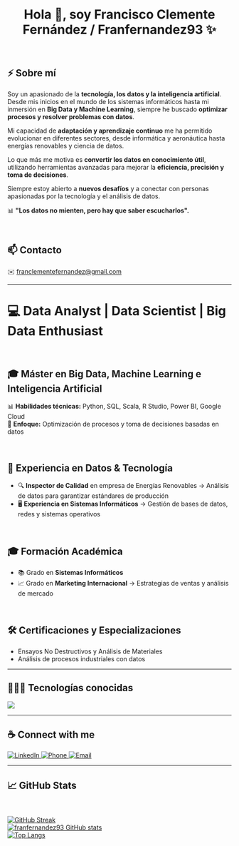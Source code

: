 <h1 align="center">Hola 👋, soy Francisco Clemente Fernández / Franfernandez93 ✨</h1>

<br>

## ⚡ Sobre mí  
Soy un apasionado de la **tecnología, los datos y la inteligencia artificial**. Desde mis inicios en el mundo de los sistemas informáticos hasta mi inmersión en **Big Data y Machine Learning**, siempre he buscado **optimizar procesos y resolver problemas con datos**.  

Mi capacidad de **adaptación y aprendizaje continuo** me ha permitido evolucionar en diferentes sectores, desde informática y aeronáutica hasta energías renovables y ciencia de datos.  

Lo que más me motiva es **convertir los datos en conocimiento útil**, utilizando herramientas avanzadas para mejorar la **eficiencia, precisión y toma de decisiones**.  

Siempre estoy abierto a **nuevos desafíos** y a conectar con personas apasionadas por la tecnología y el análisis de datos.  

📊 **"Los datos no mienten, pero hay que saber escucharlos".**  

<br>

## 📫 Contacto  
✉️ [franclementefernandez@gmail.com](mailto:franclementefernandez@gmail.com)  

---

# 💻 Data Analyst | Data Scientist | Big Data Enthusiast  

<br>

## 🎓 Máster en Big Data, Machine Learning e Inteligencia Artificial  
📊 **Habilidades técnicas:** Python, SQL, Scala, R Studio, Power BI, Google Cloud  
🚀 **Enfoque:** Optimización de procesos y toma de decisiones basadas en datos  

<br>

## 🏢 Experiencia en Datos & Tecnología  
- 🔍 **Inspector de Calidad** en empresa de Energías Renovables → Análisis de datos para garantizar estándares de producción  
- 🖥️ **Experiencia en Sistemas Informáticos** → Gestión de bases de datos, redes y sistemas operativos  

<br>

## 🎓 Formación Académica  
- 📚 Grado en **Sistemas Informáticos**  
- 📈 Grado en **Marketing Internacional** → Estrategias de ventas y análisis de mercado  

<br>

## 🛠️ Certificaciones y Especializaciones  
- Ensayos No Destructivos y Análisis de Materiales  
- Análisis de procesos industriales con datos  

---

## 👨🏻‍💻 Tecnologías conocidas  
<p align="left">
  <a href="https://skillicons.dev">
    <img src="https://skillicons.dev/icons?i=git,github,matlab,mysql,ps,postgres,py,pytorch,sklearn,vscode,gcp,&perline=12" />
  </a>
</p>

---

## ☕ Connect with me  
<a href="https://www.linkedin.com/in/francisco-clemente-fern%C3%A1ndez-424a76317/" target="_blank">
  <img src="https://img.icons8.com/fluency/48/000000/linkedin.png" alt="LinkedIn">
</a>
<a href="tel:+34727797333">
  <img src="https://img.icons8.com/fluency/48/000000/phone-disconnected.png" alt="Phone">
</a>
<a href="mailto:franfernandez93@gmail.com">
  <img src="https://img.icons8.com/fluency/48/000000/apple-mail.png" alt="Email">
</a>

---

## 📈 GitHub Stats  
<br>

[![GitHub Streak](https://github-readme-streak-stats.herokuapp.com?user=franfernandez93&theme=algolia&date_format=M%20j%5B%2C%20Y%5D)](https://git.io/streak-stats)  
[![franfernandez93 GitHub stats](https://github-readme-stats.vercel.app/api?username=franfernandez93&theme=algolia)](https://github.com/franfernandez93/github-readme-stats)  
[![Top Langs](https://github-readme-stats.vercel.app/api/top-langs/?username=franfernandez93&theme=algolia)](https://github.com/franfernandez93/github-readme-stats)  

<br>


